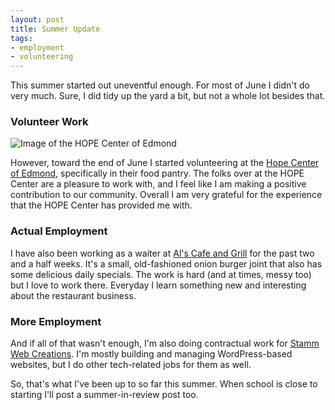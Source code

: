 ```yaml
---
layout: post
title: Summer Update
tags:
- employment
- volunteering
---
```


This summer started out uneventful enough. For most of June I didn't do
very much. Sure, I did tidy up the yard a bit, but not a whole lot besides that.

<!--more-->

### Volunteer Work
![Image of the HOPE Center of Edmond](/images/2011/07/16/hopecenter.jpg)

However, toward the end of June I started volunteering at the [Hope Center of Edmond](http://www.hopecenterofedmond.com),
specifically in their food pantry. The folks over at the HOPE Center are a
pleasure to work with, and I feel like I am making a positive contribution
to our community. Overall I am very grateful for the experience
that the HOPE Center has provided me with. 

### Actual Employment

I have also been working as a waiter at [Al's Cafe and Grill](http://maps.google.com/maps/place?cid=3401404715024300847&q=Al's+Cafe+and+Grill,+Edmond,+OK&hl=en&ved=0CBAQ-gswAA&sa=X&ei=oOYfTuDOFZCUzATw942UBA&sig2=KN3QWgRGOPPQ1VY8mO0fEw) for the past two and a half
weeks. It's a small, old-fashioned onion burger joint that also has some delicious daily specials. 
The work is hard (and at times, messy too) but I love to work there. Everyday I learn something new
and interesting about the restaurant business.

### More Employment

And if all of that wasn't enough, I'm also doing contractual work for [Stamm Web Creations](http://www.stammwebcreations.com/).
I'm mostly building and managing WordPress-based websites, but I do other tech-related jobs
for them as well. 

So, that's what I've been up to so far this summer. When school is close to starting I'll post a summer-in-review post too.


